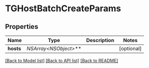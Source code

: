 # TGHostBatchCreateParams

## Properties
Name | Type | Description | Notes
------------ | ------------- | ------------- | -------------
**hosts** | **NSArray&lt;NSObject*&gt;*** |  | [optional] 

[[Back to Model list]](../README.md#documentation-for-models) [[Back to API list]](../README.md#documentation-for-api-endpoints) [[Back to README]](../README.md)


